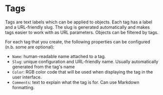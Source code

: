 # Tags

Tags are text labels which can be applied to objects. Each tag has a label and
a URL-friendly slug. The slug is generated automatically and makes tags easier
to work with as URL parameters. Objects can be filtered by tags.

For each tag that you create, the following properties can be configured (n.b.
some are optional):

  * `Name`: human-readable name attached to a tag.
  * `Slug`: unique configuration and URL-friendly name. Usually automatically
    generated from the tag's name
  * `Color`: RGB color code that will be used when displaying the tag in the
    user interface.
  * `Comments`: text to explain what the tag is for. Can use Markdown
    formatting.
